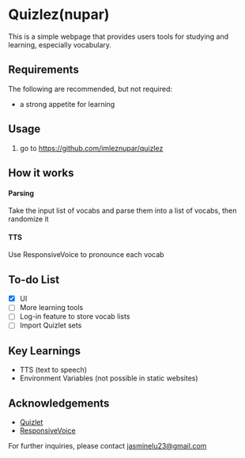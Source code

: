 # Quizlez(nupar)

This is a simple webpage that provides users tools for studying and learning, especially vocabulary. 

## Requirements

The following are recommended, but not required:
* a strong appetite for learning

## Usage

1. go to https://github.com/imleznupar/quizlez

## How it works
#### Parsing
Take the input list of vocabs and parse them into a list of vocabs, then randomize it
#### TTS
Use ResponsiveVoice to pronounce each vocab

## To-do List
- [X] UI
- [ ] More learning tools
- [ ] Log-in feature to store vocab lists
- [ ] Import Quizlet sets

## Key Learnings
* TTS (text to speech)
* Environment Variables (not possible in static websites)

## Acknowledgements
* [Quizlet](quizlet.com)
* [ResponsiveVoice](https://responsivevoice.org/)

For further inquiries, please contact jasminelu23@gmail.com
